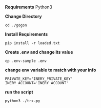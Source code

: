 **Requirements**
Python3


**Change Directory**

```
cd ./gogon
```

**Install Requirements**

```
pip install -r loaded.txt
```

**Create .env and change its value**

```
cp .env-sample .env
```

**change env variable to match with your info**

```
PRIVATE_KEY='INERY_PRIVATE_KEY'
INERY_ACCOUNT='INERY_ACCOUNT'
```

**run the script**

```
python3 ./trx.py
```

